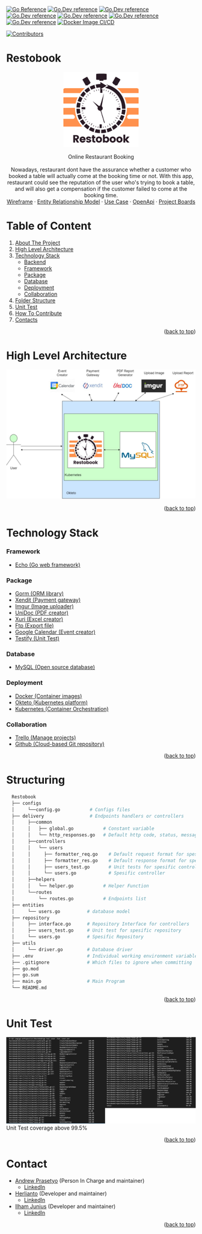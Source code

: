 <div id="top"></div>

[![Go Reference](https://pkg.go.dev/badge/github.dev/herlianto-github/Restobook.svg)](https://pkg.go.dev/github.dev/herlianto-github/Restobook)
[![Go.Dev reference](https://img.shields.io/badge/echo-reference-blue?logo=go&logoColor=blue)](https://github.com/labstack/echo)
[![Go.Dev reference](https://img.shields.io/badge/gorm-reference-blue?logo=go&logoColor=blue)](https://pkg.go.dev/gorm.io/gorm?tab=doc)
[![Go.Dev reference](https://img.shields.io/badge/google--calender-reference-blue)](https://pkg.go.dev/google.golang.org/api@v0.68.0/calendar/v3)
[![Go.Dev reference](https://img.shields.io/badge/unidoc--pdf-reference-blue)](https://pkg.go.dev/github.com/unidoc/unipdf/v3)
[![Go.Dev reference](https://img.shields.io/badge/excelize-reference-blue)](https://pkg.go.dev/github.com/xuri/excelize/v2@v2.5.0)
[![Go.Dev reference](https://img.shields.io/badge/goftp-reference-blue)](https://pkg.go.dev/github.com/jlaffaye/ftp)
[![Docker Image CI/CD](https://github.com/herlianto-github/Restobook/actions/workflows/docker-image.yml/badge.svg)](https://github.com/herlianto-github/Restobook/actions/workflows/docker-image.yml)

[![Contributors](https://img.shields.io/github/contributors/herlianto-github/Restobook.svg?style=for-the-badge)](https://github.com/herlianto-github/Restobook/graphs/contributors)


# Restobook

<!-- Description -->
<div align="center">
  <a href="https://github.com/herlianto-github/Restobook/IMAGES/Restobook.png">
    <img src="IMAGES/Restobook.png" alt="Logo" width="200" height="200">
  </a>
</div>
<div>
  <!-- <h3 align="center">Restobook</h3> -->
  <p align="center">
    Online Restaurant Booking<br/><br/>
    Nowadays, restaurant dont have the assurance whether a customer who booked
    a table will actually come at the booking time or not.
    With this app, restaurant could see the reputation of the user who's trying
    to book a table, and will also get a compensation if the customer failed to
    come at the booking time.
    <br/>
    <!-- <br /> -->
    <a href="https://whimsical.com/online-order-QJZTHKQp4jGWeVMxMsmLiX">Wireframe</a>
    ·
    <a href="https://github.com/herlianto-github/Restobook/blob/main/IMAGES/ERD.jpeg?raw=true">Entity Relationship Model</a>
    ·
    <a href="https://github.com/herlianto-github/Restobook/blob/main/IMAGES/Use_Case.png?raw=true">Use Case</a>
    ·
    <a href="https://app.swaggerhub.com/apis-docs/Axelworld3/RestoBook/1.0.0">OpenApi</a>
    ·
    <a href="https://trello.com/b/z6U1sNoh/done">Project Boards</a>
  </p>
</div>

# Table of Content

1. [About The Project](#restobook)
2. [High Level Architecture](#high-level-architecture)
3. [Technology Stack](#technology-stack)
    - [Backend](#backend)
    - [Framework](#framework)
    - [Package](#package)
    - [Database](#database)
    - [Deployment](#deployment)
    - [Collaboration](#collaboration)
4. [Folder Structure](#structuring)
5. [Unit Test](#unit-test)
6. [How To Contribute](CONRTIBUTING.md)
7. [Contacts](#authors)

  <p align="right">(<a href="#top">back to top</a>)</p>

# High Level Architecture
 <!-- High Level Architecture -->  
  <div align="center">
    <a href="https://github.com/herlianto-github/Restobook/blob/main/IMAGES/HLA.jpeg?raw=true">
      <img src="IMAGES/HLA.jpeg" alt="Logo">
    </a>
  </div>

  <p align="right">(<a href="#top">back to top</a>)</p>

# Technology Stack

### Framework

- [Echo (Go web framework)](https://echo.labstack.com)

### Package

- [Gorm (ORM library)](https://gorm.io)
- [Xendit (Payment gateway)](https://www.xendit.co)
- [Imgur (Image uploader)](https://imgur.com)
- [UniDoc (PDF creator)](https://cloud.unidoc.io)
- [Xuri (Excel creator)](https://xuri.me/excelize)
- [Ftp (Export file)](github.com/jlaffaye/ftp)
- [Google Calendar (Event creator)](https://developers.google.com/calendar/api)
- [Testify (Unit Test)](https://pkg.go.dev/github.com/stretchr/testify@v1.7.0)

### Database

- [MySQL (Open source database)](https://www.mysql.com)

### Deployment

- [Docker (Container images)](https://www.docker.com)
- [Okteto (Kubernetes platform)](https://www.okteto.com)
- [Kubernetes (Container Orchestration)](https://kubernetes.io)

### Collaboration

- [Trello (Manage projects)](https://trello.com)
- [Github (Cloud-based Git repository)](https://github.com)

<p align="right">(<a href="#top">back to top</a>)</p>


# Structuring

  ```sh
    Restobook
    ├── configs                
    │     └──config.go           # Configs files
    ├── delivery                 # Endpoints handlers or controllers
    │     ├──common
    │     │   ├── global.go           # Constant variable
    │     │   └── http_responses.go   # Default http code, status, message
    │     ├──controllers
    │     │   └── users
    │     │     ├── formatter_req.go    # Default request format for spesific controllers
    │     │     ├── formatter_res.go    # Default response format for spesific controllers
    │     │     ├── users_test.go       # Unit tests for spesific controllers
    │     │     └── users.go            # Spesific controller
    │     ├──helpers
    │     │   └── helper.go           # Helper Function
    │     └──routes  
    │         └── routes.go           # Endpoints list
    ├── entities                
    │     └── users.go          # database model
    ├── repository              
    │     ├── interface.go      # Repository Interface for controllers
    │     ├── users_test.go     # Unit test for spesific repository
    │     └── users.go          # Spesific Repository
    ├── utils                 
    │     └── driver.go         # Database driver
    ├── .env                    # Individual working environment variables
    ├── .gitignore              # Which files to ignore when committing
    ├── go.mod                  
    ├── go.sum                  
    ├── main.go                 # Main Program
    └── README.md    
  ```

  <p align="right">(<a href="#top">back to top</a>)</p>


# Unit Test
<!-- Unit Test -->  
  <div align="center">
    <a href="https://github.com/herlianto-github/Restobook/blob/main/IMAGES/Test_Unit.jpeg?raw=true">
      <img src="IMAGES/Test_Unit.jpeg" alt="Logo">
    </a>
  </div>
Unit Test coverage above 99.5%
  <p align="right">(<a href="#top">back to top</a>)</p>

# Contact

- [Andrew Prasetyo](https://github.com/andrewptjio) (Person In Charge and maintainer)
  - [LinkedIn](https://www.linkedin.com/in/andrew-ptjio)
- [Herlianto](https://github.com/herlianto-github) (Developer and maintainer)
  - [LinkedIn](https://www.linkedin.com/in/herlianto-%E2%80%8D-829aa284/)
- [Ilham Junius](https://github.com/ilhamjunius) (Developer and maintainer)
  - [LinkedIn](https://www.linkedin.com/in/ilham-junius-767b49151)

<p align="right">(<a href="#top">back to top</a>)</p>
